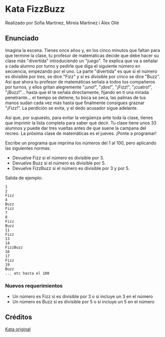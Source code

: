 # Kata FizzBuzz

Realizado por Sofia Martinez, Mireia Martinez i Àlex Ollé

## Enunciado

Imagina la escena. Tienes once años y, en los cinco minutos que faltan para que termine la clase, tu profesor de matemáticas decide que debe hacer su clase más "divertida" introduciendo un "juego". Te explica que va a señalar a cada alumno por turno y pedirle que diga el siguiente número en secuencia, empezando por el uno. La parte "divertida" es que si el número es divisible por tres, se dice "Fizz" y si es divisible por cinco se dice "Buzz". Así que ahora tu profesor de matemáticas señala a todos tus compañeros por turnos, y ellos gritan alegremente "¡uno!", "¡dos!", "¡Fizz!", "¡cuatro!", "¡Buzz!"... hasta que él te señala directamente, fijando en ti una mirada penetrante... el tiempo se detiene, tu boca se seca, las palmas de tus manos sudan cada vez más hasta que finalmente consigues graznar "¡Fizz!". La perdición se evita, y el dedo acusador sigue adelante.

Así que, por supuesto, para evitar la vergüenza ante toda la clase, tienes que imprimir la lista completa para saber qué decir. Tu clase tiene unos 33 alumnos y puede dar tres vueltas antes de que suene la campana del recreo. La próxima clase de matemáticas es el jueves. ¡Ponte a programar!

Escribe un programa que imprima los números del 1 al 100, pero aplicando las siguientes normas:
- Devuelve Fizz si el número es divisible por 3.
- Devuelve Buzz si el número es divisible por 5.
- Devuelve FizzBuzz si el número es divisible por 3 y por 5.

Salida de ejemplo:

```
1
2
Fizz
4
Buzz
Fizz
7
8
Fizz
Buzz
11
Fizz
13
14
FizzBuzz
16
17
Fizz
19
Buzz
... etc hasta el 100
```

### Nuevos requerimientos

- Un número es Fizz si es divisible por 3 o si incluye un 3 en el número
- Un número es Buzz si es divisible por 5 o si incluye un 5 en el número


## Créditos

[Kata original](https://codingdojo.org/kata/FizzBuzz/)
